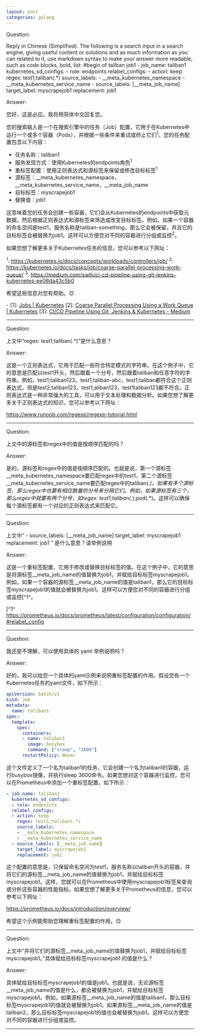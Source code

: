 ```yaml
---
layout: post
categories: golang
---
```

Question:

Reply in Chinese (Simplified).
The following is a search input in a search engine, giving useful content or solutions and as much information as you can related to it, use markdown syntax to make your answer more readable, such as code blocks, bold, list:
#begin of taliban job1 - job_name: taliban1 kubernetes_sd_configs: - role: endpoints relabel_configs: - action: keep regex: test1;taliban(.*) source_labels: - __meta_kubernetes_namespace - __meta_kubernetes_service_name - source_labels: [__meta_job_name] target_label: myscrapejob1 replacement: job1

Answer:

您好，这是必应。我将用简体中文回复您。

您的搜索输入是一个在搜索引擎中的任务（Job）配置，它用于在Kubernetes中运行一个或多个容器（Pods），并根据一些条件来重试或终止它们<sup>1</sup>。您的任务配置包含以下内容：

- 任务名称：taliban1
- 服务发现方式：使用Kubernetes的endpoints角色<sup>1</sup>
- 重标签配置：使用正则表达式和源标签来保留或修改目标标签<sup>1</sup>
- 源标签：__meta_kubernetes_namespace，__meta_kubernetes_service_name，__meta_job_name
- 目标标签：myscrapejob1
- 替换值：job1

这意味着您的任务会创建一些容器，它们会从Kubernetes的endpoints中获取元数据，然后根据正则表达式和源标签来筛选或改变目标标签。例如，如果一个容器的命名空间是test1，服务名称是taliban-something，那么它会被保留，并且它的目标标签会被替换为job1。这样可以方便您对不同的容器进行分组或监控<sup>2</sup>。

如果您想了解更多关于Kubernetes任务的信息，您可以参考以下网址：

<sup>1</sup>: https://kubernetes.io/docs/concepts/workloads/controllers/job/
<sup>2</sup>: https://kubernetes.io/docs/tasks/job/coarse-parallel-processing-work-queue/
<sup>3</sup>: https://medium.com/swlh/ci-cd-pipeline-using-git-jenkins-kubernetes-ee06da43c5b0

希望这些信息对您有帮助。😊

\-
\[1]: [Jobs | Kubernetes](https://kubernetes.io/docs/concepts/workloads/controllers/job/)
\[2]: [Coarse Parallel Processing Using a Work Queue | Kubernetes](https://kubernetes.io/docs/tasks/job/coarse-parallel-processing-work-queue/)
\[3]: [CI/CD Pipeline Using Git, Jenkins & Kubernetes - Medium](https://medium.com/swlh/ci-cd-pipeline-using-git-jenkins-kubernetes-ee06da43c5b0)

<hr/>

Question:

上文中“regex: test1;taliban(.*)”是什么意思？

Answer:

这是一个正则表达式，它用于匹配一些符合特定模式的字符串。在这个例子中，它的意思是匹配以test1开头，然后跟着一个分号，然后跟着taliban和任意字符的字符串。例如，test1;taliban123，test1;taliban-abc，test1;taliban都符合这个正则表达式，但是test2;taliban123，test1;aliban123，test1taliban123都不符合。正则表达式是一种非常强大的工具，可以用于文本处理和数据分析。如果您想了解更多关于正则表达式的知识，您可以参考以下网址：

https://www.runoob.com/regexp/regexp-tutorial.html


<hr/>

Question:

上文中的源标签和regex中的值是按顺序匹配的吗？

Answer:

是的，源标签和regex中的值是按顺序匹配的。也就是说，第一个源标签__meta_kubernetes_namespace要匹配regex中的test1，第二个源标签__meta_kubernetes_service_name要匹配regex中的taliban(.*)。如果有多个源标签，那么regex中也要有相应数量的分号来分隔它们。例如，如果源标签有三个，那么regex中就要有两个分号，如regex: test1;taliban(.*);pod(.*)。这样可以确保每个源标签都有一个对应的正则表达式来匹配它。


<hr/>

Question:

上文中“        - source_labels: [__meta_job_name]
          target_label: myscrapejob1
          replacement: job1
” 是什么意思？请举例说明

Answer:

这是一个重标签配置，它用于修改或替换目标标签的值。在这个例子中，它的意思是将源标签__meta_job_name的值替换为job1，并赋给目标标签myscrapejob1。例如，如果一个容器的源标签__meta_job_name的值是taliban1，那么它的目标标签myscrapejob1的值就会被替换为job1。这样可以方便您对不同的容器进行分组或监控[^1^。

[^1^ https://prometheus.io/docs/prometheus/latest/configuration/configuration/#relabel_config


<hr/>

Question:

我还是不理解，可以使用具体的 yaml 举例说明吗？

Answer:

好的，我可以给您一个具体的yaml示例来说明重标签配置的作用。假设您有一个Kubernetes任务的yaml文件，如下所示：

```yaml
apiVersion: batch/v1
kind: Job
metadata:
  name: taliban1
spec:
  template:
    spec:
      containers:
      - name: taliban1
        image: busybox
        command: ["sleep", "3600"]
      restartPolicy: Never
```

这个文件定义了一个名为taliban1的任务，它会创建一个名为taliban1的容器，运行busybox镜像，并执行sleep 3600命令。如果您想对这个容器进行监控，您可以在Prometheus中添加一个重标签配置，如下所示：

```yaml
- job_name: taliban1
  kubernetes_sd_configs:
  - role: endpoints
  relabel_configs:
  - action: keep
    regex: test1;taliban(.*)
    source_labels:
    - __meta_kubernetes_namespace
    - __meta_kubernetes_service_name
  - source_labels: [__meta_job_name]
    target_label: myscrapejob1
    replacement: job1
```

这个配置的意思是，只保留命名空间为test1，服务名称以taliban开头的容器，并将它们的源标签__meta_job_name的值替换为job1，并赋给目标标签myscrapejob1。这样，您就可以在Prometheus中使用myscrapejob1标签来查询或分析这些容器的性能指标。如果您想了解更多关于Prometheus的信息，您可以参考以下网址：

https://prometheus.io/docs/introduction/overview/

希望这个示例能帮助您理解重标签配置的作用。😊


<hr/>

Question:

上文中“并将它们的源标签__meta_job_name的值替换为job1，并赋给目标标签myscrapejob1。”具体赋给目标标签myscrapejob1 的值是什么？

Answer:

具体赋给目标标签myscrapejob1的值是job1。也就是说，无论源标签__meta_job_name的值是什么，都会被替换为job1，并赋给目标标签myscrapejob1。例如，如果源标签__meta_job_name的值是taliban1，那么目标标签myscrapejob1的值就会被替换为job1。如果源标签__meta_job_name的值是taliban2，那么目标标签myscrapejob1的值也会被替换为job1。这样可以方便您对不同的容器进行分组或监控。


<hr/>

